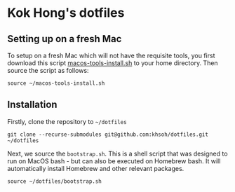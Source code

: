 # Kok Hong's dotfiles

## Setting up on a fresh Mac

To setup on a fresh Mac which will not have the requisite tools, you first download this script [macos-tools-install.sh](https://github.com/khsoh/dotfiles/main/macos-tools-install.sh) to your home directory.  Then source the script as follows:

```
source ~/macos-tools-install.sh
```

## Installation

Firstly, clone the repository to `~/dotfiles`

```
git clone --recurse-submodules git@github.com:khsoh/dotfiles.git ~/dotfiles
```

Next, we source the `bootstrap.sh`.  This is a shell script that was designed to run on MacOS bash - but can also be executed on Homebrew bash.  It will automatically install Homebrew and other relevant packages.

```
source ~/dotfiles/bootstrap.sh
```

